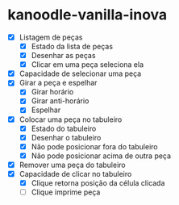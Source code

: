 # kanoodle-vanilla-inova

- [x] Listagem de peças
    - [x] Estado da lista de peças
    - [x] Desenhar as peças
    - [x] Clicar em uma peça seleciona ela
- [x] Capacidade de selecionar uma peça
- [x] Girar a peça e espelhar
    - [x] Girar horário
    - [x] Girar anti-horário
    - [x] Espelhar
- [x] Colocar uma peça no tabuleiro
    - [x] Estado do tabuleiro
    - [x] Desenhar o tabuleiro
    - [x] Não pode posicionar fora do tabuleiro
    - [x] Não pode posicionar acima de outra peça
- [x] Remover uma peça do tabuleiro
- [x] Capacidade de clicar no tabuleiro
    - [x] Clique retorna posição da célula clicada
    - [ ] Clique imprime peça